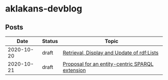 # aklakans-devblog

## Posts

| Date       | Status | Topic                                                                                |
|------------|--------|--------------------------------------------------------------------------------------|
| 2020-10-20 | draft  | [Retrieval, Display and Update of rdf:Lists](2020-10-20-rdflist/README.md)           |
| 2020-10-21 | draft  | [Proposal for an entity-centric SPARQL extension ](2020-10-21-entityquery/README.md) |


